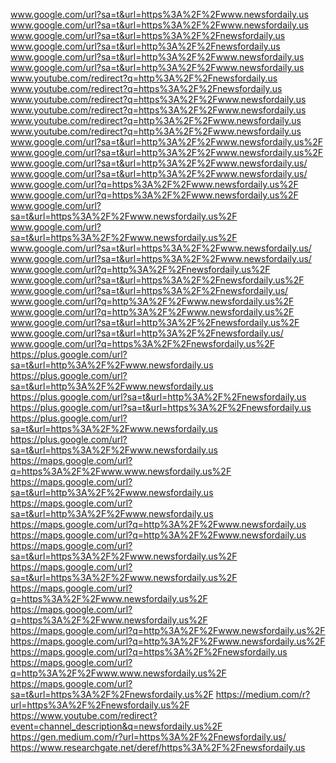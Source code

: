 www.google.com/url?sa=t&url=https%3A%2F%2Fwww.newsfordaily.us
www.google.com/url?sa=t&url=https%3A%2F%2Fwww.newsfordaily.us
www.google.com/url?sa=t&url=https%3A%2F%2Fnewsfordaily.us
www.google.com/url?sa=t&url=http%3A%2F%2Fnewsfordaily.us
www.google.com/url?sa=t&url=http%3A%2F%2Fwww.newsfordaily.us
www.google.com/url?sa=t&url=http%3A%2F%2Fwww.newsfordaily.us
www.youtube.com/redirect?q=http%3A%2F%2Fnewsfordaily.us
www.youtube.com/redirect?q=https%3A%2F%2Fnewsfordaily.us
www.youtube.com/redirect?q=https%3A%2F%2Fwww.newsfordaily.us
www.youtube.com/redirect?q=https%3A%2F%2Fwww.newsfordaily.us
www.youtube.com/redirect?q=http%3A%2F%2Fwww.newsfordaily.us
www.youtube.com/redirect?q=http%3A%2F%2Fwww.newsfordaily.us
www.google.com/url?sa=t&url=http%3A%2F%2Fwww.newsfordaily.us%2F
www.google.com/url?sa=t&url=http%3A%2F%2Fwww.newsfordaily.us%2F
www.google.com/url?sa=t&url=http%3A%2F%2Fwww.newsfordaily.us/
www.google.com/url?sa=t&url=http%3A%2F%2Fwww.newsfordaily.us/
www.google.com/url?q=https%3A%2F%2Fwww.newsfordaily.us%2F
www.google.com/url?q=https%3A%2F%2Fwww.newsfordaily.us%2F
www.google.com/url?sa=t&url=https%3A%2F%2Fwww.newsfordaily.us%2F
www.google.com/url?sa=t&url=https%3A%2F%2Fwww.newsfordaily.us%2F
www.google.com/url?sa=t&url=https%3A%2F%2Fwww.newsfordaily.us/
www.google.com/url?sa=t&url=https%3A%2F%2Fwww.newsfordaily.us/
www.google.com/url?q=http%3A%2F%2Fnewsfordaily.us%2F
www.google.com/url?sa=t&url=https%3A%2F%2Fnewsfordaily.us%2F
www.google.com/url?sa=t&url=https%3A%2F%2Fnewsfordaily.us/
www.google.com/url?q=http%3A%2F%2Fwww.newsfordaily.us%2F
www.google.com/url?q=http%3A%2F%2Fwww.newsfordaily.us%2F
www.google.com/url?sa=t&url=http%3A%2F%2Fnewsfordaily.us%2F
www.google.com/url?sa=t&url=http%3A%2F%2Fnewsfordaily.us/
www.google.com/url?q=https%3A%2F%2Fnewsfordaily.us%2F
https://plus.google.com/url?sa=t&url=http%3A%2F%2Fwww.newsfordaily.us
https://plus.google.com/url?sa=t&url=http%3A%2F%2Fwww.newsfordaily.us
https://plus.google.com/url?sa=t&url=http%3A%2F%2Fnewsfordaily.us
https://plus.google.com/url?sa=t&url=https%3A%2F%2Fnewsfordaily.us
https://plus.google.com/url?sa=t&url=https%3A%2F%2Fwww.newsfordaily.us
https://plus.google.com/url?sa=t&url=https%3A%2F%2Fwww.newsfordaily.us
https://maps.google.com/url?q=https%3A%2F%2Fwww.www.newsfordaily.us%2F
https://maps.google.com/url?sa=t&url=http%3A%2F%2Fwww.newsfordaily.us
https://maps.google.com/url?sa=t&url=http%3A%2F%2Fwww.newsfordaily.us
https://maps.google.com/url?q=http%3A%2F%2Fwww.newsfordaily.us
https://maps.google.com/url?q=http%3A%2F%2Fwww.newsfordaily.us
https://maps.google.com/url?sa=t&url=https%3A%2F%2Fwww.newsfordaily.us%2F
https://maps.google.com/url?sa=t&url=https%3A%2F%2Fwww.newsfordaily.us%2F
https://maps.google.com/url?q=https%3A%2F%2Fwww.newsfordaily.us%2F
https://maps.google.com/url?q=https%3A%2F%2Fwww.newsfordaily.us%2F
https://maps.google.com/url?q=http%3A%2F%2Fwww.newsfordaily.us%2F
https://maps.google.com/url?q=http%3A%2F%2Fwww.newsfordaily.us%2F
https://maps.google.com/url?q=https%3A%2F%2Fnewsfordaily.us
https://maps.google.com/url?q=http%3A%2F%2Fwww.www.newsfordaily.us%2F
https://maps.google.com/url?sa=t&url=https%3A%2F%2Fnewsfordaily.us%2F
https://medium.com/r?url=https%3A%2F%2Fnewsfordaily.us%2F
https://www.youtube.com/redirect?event=channel_description&q=newsfordaily.us%2F
https://gen.medium.com/r?url=https%3A%2F%2Fnewsfordaily.us/
https://www.researchgate.net/deref/https%3A%2F%2Fnewsfordaily.us
